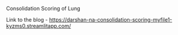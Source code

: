 Consolidation Scoring of Lung 


Link to the blog -  https://darshan-na-consolidation-scoring-myfile1-kyzms0.streamlitapp.com/
